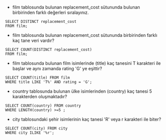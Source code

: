 - film tablosunda bulunan replacement_cost sütununda bulunan birbirinden farklı değerleri sıralayınız.
```
SELECT DISTINCT replacement_cost
FROM film;
```
- film tablosunda bulunan replacement_cost sütununda birbirinden farklı kaç tane veri vardır?
```
SELECT COUNT(DISTINCT replacement_cost)
FROM film;
```
- film tablosunda bulunan film isimlerinde (title) kaç tanesini T karakteri ile başlar ve aynı zamanda rating 'G' ye eşittir?
```
SELECT COUNT(title) FROM film
WHERE title LIKE 'T%' AND rating = 'G';
```
- country tablosunda bulunan ülke isimlerinden (country) kaç tanesi 5 karakterden oluşmaktadır?
```
SELECT COUNT(country) FROM country
WHERE LENGTH(country) >=5 ;
```
- city tablosundaki şehir isimlerinin kaç tanesi 'R' veya r karakteri ile biter?
```
SELECT COUNT(city) FROM city
WHERE city ILIKE '%r';
```
